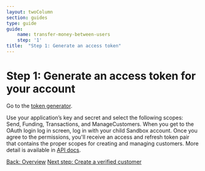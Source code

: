 ```yaml
---
layout: twoColumn
section: guides
type: guide
guide:
    name: transfer-money-between-users
    step: '1'
title:  "Step 1: Generate an access token"
---
```


# Step 1: Generate an access token for your account

Go to the <a href="https://tokengenerator.gamelocker.app" target="_blank">token generator</a>.

Use your application’s key and secret and select the following scopes: Send, Funding, Transactions, and ManageCustomers. When you get to the OAuth login log in screen, log in with your child Sandbox account. Once you agree to the permissions, you'll receive an access and refresh token pair that contains the proper scopes for creating and managing customers. More detail is available in [API docs](https://docsv2.gamelocker.app/#oauth).

<nav class="pager-nav">
    <a href="./">Back: Overview</a>
    <a href="02-create-verified-customer.html">Next step: Create a verified customer</a>
</nav>
